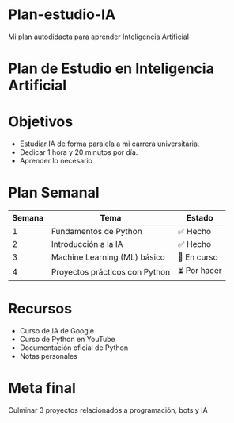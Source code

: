 # Plan-estudio-IA
Mi plan autodidacta para aprender Inteligencia Artificial
# Plan de Estudio en Inteligencia Artificial
 # Objetivos
- Estudiar IA de forma paralela a mi carrera universitaria.
- Dedicar 1 hora y 20 minutos por día.
- Aprender lo necesario
# Plan Semanal
| Semana |  Tema                            | Estado  |
|--------|----------------------------------|---------|
| 1      | Fundamentos de Python            | ✅ Hecho |
| 2      | Introducción a la IA             | ✅ Hecho |
| 3      | Machine Learning (ML) básico     | 🔄 En curso |
| 4      | Proyectos prácticos con Python   | ⏳ Por hacer |
# Recursos
- Curso de IA de Google
- Curso de Python en YouTube
- Documentación oficial de Python
- Notas personales
# Meta final
Culminar 3 proyectos relacionados a programación, bots y IA

